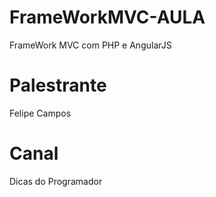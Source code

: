 # FrameWorkMVC-AULA
FrameWork MVC com PHP e AngularJS

# Palestrante
Felipe Campos

# Canal
Dicas do Programador
